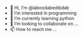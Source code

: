 - 👋 Hi, I’m @laboodabedibdab
- 👀 I’m interested in programming
- 🌱 I’m currently learning python
- 💞️ I’m looking to collaborate on ...
- 📫 How to reach me ...

<!---
laboodabedibdab/laboodabedibdab is a ✨ special ✨ repository because its `README.md` (this file) appears on your GitHub profile.
You can click the Preview link to take a look at your changes.
--->
